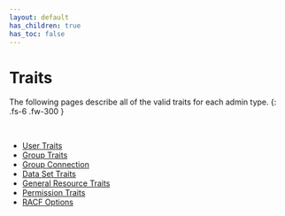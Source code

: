 ```yaml
---
layout: default
has_children: true
has_toc: false
---
```


# Traits

The following pages describe all of the valid traits for each admin type.
{: .fs-6 .fw-300 }

&nbsp;

* [User Traits](./user.md)
* [Group Traits](./group.md)
* [Group Connection](./group_connection.md)
* [Data Set Traits](./data_set.md)
* [General Resource Traits](./resource.md)
* [Permission Traits](./permission.md)
* [RACF Options](./racf_options.md)

